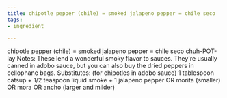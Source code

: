 ```yaml
---
title: chipotle pepper (chile) = smoked jalapeno pepper = chile seco
tags:
- ingredient

---
```

chipotle pepper (chile) = smoked jalapeno pepper = chile seco chuh-POT-lay Notes: These lend a wonderful smoky flavor to sauces. They're usually canned in adobo sauce, but you can also buy the dried peppers in cellophane bags. Substitutes: (for chipotles in adobo sauce) 1 tablespoon catsup + 1/2 teaspoon liquid smoke + 1 jalapeno pepper OR morita (smaller) OR mora OR ancho (larger and milder)
